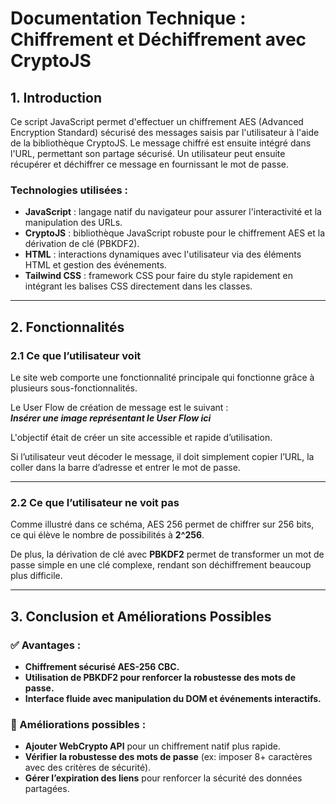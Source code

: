 # Documentation Technique : Chiffrement et Déchiffrement avec CryptoJS

## 1. Introduction

Ce script JavaScript permet d'effectuer un chiffrement AES (Advanced Encryption Standard) sécurisé des messages saisis par l'utilisateur à l'aide de la bibliothèque CryptoJS. Le message chiffré est ensuite intégré dans l'URL, permettant son partage sécurisé. Un utilisateur peut ensuite récupérer et déchiffrer ce message en fournissant le mot de passe.

### Technologies utilisées :
- **JavaScript** : langage natif du navigateur pour assurer l'interactivité et la manipulation des URLs.
- **CryptoJS** : bibliothèque JavaScript robuste pour le chiffrement AES et la dérivation de clé (PBKDF2).
- **HTML** : interactions dynamiques avec l'utilisateur via des éléments HTML et gestion des événements.
- **Tailwind CSS** : framework CSS pour faire du style rapidement en intégrant les balises CSS directement dans les classes.

---

## 2. Fonctionnalités

### 2.1 Ce que l’utilisateur voit

Le site web comporte une fonctionnalité principale qui fonctionne grâce à plusieurs sous-fonctionnalités.

Le User Flow de création de message est le suivant :  
**_Insérer une image représentant le User Flow ici_**

L'objectif était de créer un site accessible et rapide d’utilisation.

Si l’utilisateur veut décoder le message, il doit simplement copier l’URL, la coller dans la barre d’adresse et entrer le mot de passe.

---

### 2.2 Ce que l’utilisateur ne voit pas



Comme illustré dans ce schéma, AES 256 permet de chiffrer sur 256 bits, ce qui élève le nombre de possibilités à **2^256**.

De plus, la dérivation de clé avec **PBKDF2** permet de transformer un mot de passe simple en une clé complexe, rendant son déchiffrement beaucoup plus difficile.

---

## 3. Conclusion et Améliorations Possibles

### ✅ Avantages :
- **Chiffrement sécurisé AES-256 CBC.**
- **Utilisation de PBKDF2 pour renforcer la robustesse des mots de passe.**
- **Interface fluide avec manipulation du DOM et événements interactifs.**

### 🔧 Améliorations possibles :
- **Ajouter WebCrypto API** pour un chiffrement natif plus rapide.
- **Vérifier la robustesse des mots de passe** (ex: imposer 8+ caractères avec des critères de sécurité).
- **Gérer l’expiration des liens** pour renforcer la sécurité des données partagées.
